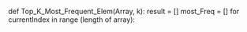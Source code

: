 def Top_K_Most_Frequent_Elem(Array, k):
    result = []
    most_Freq = []
    for currentIndex in range (length of array):
        
